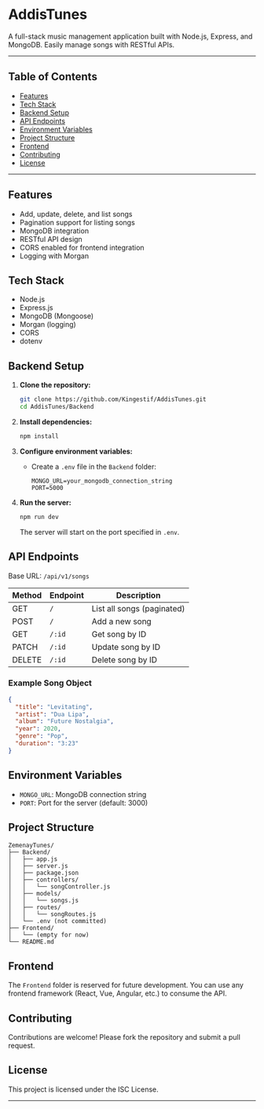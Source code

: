 # AddisTunes

A full-stack music management application built with Node.js, Express, and MongoDB. Easily manage songs with RESTful APIs.

---

## Table of Contents
- [Features](#features)
- [Tech Stack](#tech-stack)
- [Backend Setup](#backend-setup)
- [API Endpoints](#api-endpoints)
- [Environment Variables](#environment-variables)
- [Project Structure](#project-structure)
- [Frontend](#frontend)
- [Contributing](#contributing)
- [License](#license)

---

## Features

- Add, update, delete, and list songs
- Pagination support for listing songs
- MongoDB integration
- RESTful API design
- CORS enabled for frontend integration
- Logging with Morgan

## Tech Stack

- Node.js
- Express.js
- MongoDB (Mongoose)
- Morgan (logging)
- CORS
- dotenv

## Backend Setup

1. **Clone the repository:**
   ```sh
   git clone https://github.com/Kingestif/AddisTunes.git
   cd AddisTunes/Backend
   ```

2. **Install dependencies:**
   ```sh
   npm install
   ```

3. **Configure environment variables:**
   - Create a `.env` file in the `Backend` folder:
     ```
     MONGO_URL=your_mongodb_connection_string
     PORT=5000
     ```

4. **Run the server:**
   ```sh
   npm run dev
   ```
   The server will start on the port specified in `.env`.

## API Endpoints

Base URL: `/api/v1/songs`

| Method | Endpoint         | Description                |
|--------|------------------|---------------------------|
| GET    | `/`              | List all songs (paginated)|
| POST   | `/`              | Add a new song            |
| GET    | `/:id`           | Get song by ID            |
| PATCH  | `/:id`           | Update song by ID         |
| DELETE | `/:id`           | Delete song by ID         |

### Example Song Object

```json
{
  "title": "Levitating",
  "artist": "Dua Lipa",
  "album": "Future Nostalgia",
  "year": 2020,
  "genre": "Pop",
  "duration": "3:23"
}
```

## Environment Variables

- `MONGO_URL`: MongoDB connection string
- `PORT`: Port for the server (default: 3000)

## Project Structure

```
ZemenayTunes/
├── Backend/
│   ├── app.js
│   ├── server.js
│   ├── package.json
│   ├── controllers/
│   │   └── songController.js
│   ├── models/
│   │   └── songs.js
│   ├── routes/
│   │   └── songRoutes.js
│   └── .env (not committed)
├── Frontend/
│   └── (empty for now)
└── README.md
```

## Frontend

The `Frontend` folder is reserved for future development. You can use any frontend framework (React, Vue, Angular, etc.) to consume the API.

## Contributing

Contributions are welcome! Please fork the repository and submit a pull request.

## License

This project is licensed under the ISC License.

---
